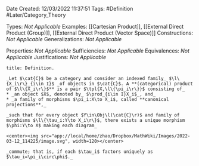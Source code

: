 <div class="topSpace"></div>

Date Created: 12/03/2022 11:37:51
Tags: #Definition #Later/Category_Theory

Types: _Not Applicable_
Examples: [[Cartesian Product]], [[External Direct Product (Group)]], [[External Direct Product (Vector Space)]]
Constructions: _Not Applicable_
Generalizations: _Not Applicable_

Properties: _Not Applicable_
Sufficiencies: _Not Applicable_
Equivalences: _Not Applicable_
Justifications: _Not Applicable_

``` ad-Definition
title: Definition.

_Let $\cat{C}$ be a category and consider an indexed family_ $\l\{X_i\r\}_{i\in I}$ _of objects in $\cat{C}$. A **(categorical) product of $\l\{X_i\r\}$** is a pair $\tpl{X,\l\{\pi_i\r\}}$ consisting of_
* _an object $X$, denoted by_ $\prod_{i\in I}X_i$_, and_
* _a family of morphisms $\pi_i:X\to X_i$, called **canonical projections**,_

_such that for every object $Y\in\Obj\l(\cat{C}\r)$ and family of morphisms $\l\{\tau_i:Y\to X_i\r\}$, there exists a unique morphism $\phi:Y\to X$ making each diagram_

<center><img src="app://local/home/zhao/Dropbox/MathWiki/Images/2022-03-12_114225/image.svg", width=120></center>

_commute; that is, if each $\tau_i$ factors uniquely as $\tau_i=\pi_i\circ\phi$._

```
